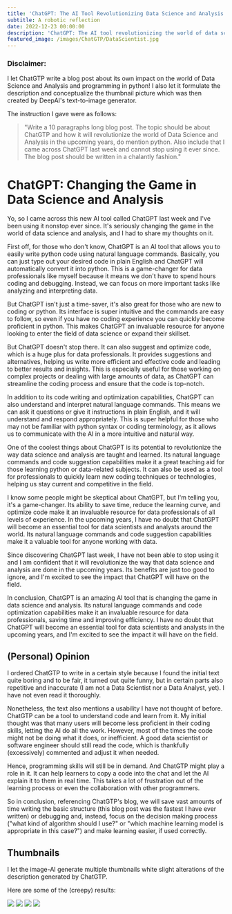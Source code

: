 ```yaml
---
title: 'ChatGPT: The AI Tool Revolutionizing Data Science and Analysis'
subtitle: A robotic reflection
date: 2022-12-23 00:00:00
description: 'ChatGPT: The AI tool revolutionizing the world of data science with natural language commands and code optimization capabilities.'
featured_image: /images/ChatGTP/DataScientist.jpg
---
```


### Disclaimer:
I let ChatGTP write a blog post about its own impact on the world of Data Science and Analysis and programming in python!
I also let it formulate the description and conceptualize the thumbnail picture which was then created by DeepAI's text-to-image generator.

The instruction I gave were as follows:

> "Write a 10 paragraphs long blog post. The topic should be about ChatGTP and how it will revolutionize the world of Data Science and Analysis in the upcoming years, do mention python. Also include that I came across ChatGPT last week and cannot stop using it ever since. The blog post should be written in a chalantly fashion."

# ChatGPT: Changing the Game in Data Science and Analysis

Yo, so I came across this new AI tool called ChatGPT last week and I've been using it nonstop ever since. It's seriously changing the game in the world of data science and analysis, and I had to share my thoughts on it.

First off, for those who don't know, ChatGPT is an AI tool that allows you to easily write python code using natural language commands. Basically, you can just type out your desired code in plain English and ChatGPT will automatically convert it into python. This is a game-changer for data professionals like myself because it means we don't have to spend hours coding and debugging. Instead, we can focus on more important tasks like analyzing and interpreting data.

But ChatGPT isn't just a time-saver, it's also great for those who are new to coding or python. Its interface is super intuitive and the commands are easy to follow, so even if you have no coding experience you can quickly become proficient in python. This makes ChatGPT an invaluable resource for anyone looking to enter the field of data science or expand their skillset.

But ChatGPT doesn't stop there. It can also suggest and optimize code, which is a huge plus for data professionals. It provides suggestions and alternatives, helping us write more efficient and effective code and leading to better results and insights. This is especially useful for those working on complex projects or dealing with large amounts of data, as ChatGPT can streamline the coding process and ensure that the code is top-notch.

In addition to its code writing and optimization capabilities, ChatGPT can also understand and interpret natural language commands. This means we can ask it questions or give it instructions in plain English, and it will understand and respond appropriately. This is super helpful for those who may not be familiar with python syntax or coding terminology, as it allows us to communicate with the AI in a more intuitive and natural way.

One of the coolest things about ChatGPT is its potential to revolutionize the way data science and analysis are taught and learned. Its natural language commands and code suggestion capabilities make it a great teaching aid for those learning python or data-related subjects. It can also be used as a tool for professionals to quickly learn new coding techniques or technologies, helping us stay current and competitive in the field.

I know some people might be skeptical about ChatGPT, but I'm telling you, it's a game-changer. Its ability to save time, reduce the learning curve, and optimize code make it an invaluable resource for data professionals of all levels of experience. In the upcoming years, I have no doubt that ChatGPT will become an essential tool for data scientists and analysts around the world. Its natural language commands and code suggestion capabilities make it a valuable tool for anyone working with data.

Since discovering ChatGPT last week, I have not been able to stop using it and I am confident that it will revolutionize the way that data science and analysis are done in the upcoming years. Its benefits are just too good to ignore, and I'm excited to see the impact that ChatGPT will have on the field.

In conclusion, ChatGPT is an amazing AI tool that is changing the game in data science and analysis. Its natural language commands and code optimization capabilities make it an invaluable resource for data professionals, saving time and improving efficiency. I have no doubt that ChatGPT will become an essential tool for data scientists and analysts in the upcoming years, and I'm excited to see the impact it will have on the field.

## (Personal) Opinion

 I ordered ChatGTP to write in a certain style because I found the initial text quite boring and to be fair, it turned out quite funny, but in certain parts also repetitive and inaccurate (I am not a Data Scientist nor a Data Analyst, yet). I have not even read it thoroughly.

Nonetheless, the text also mentions a usability I have not thought of before. ChatGTP can be a tool to understand code and learn from it. My initial thought was that many users will become less proficient in their coding skills, letting the AI do all the work. However, most of the times the code might not be doing what it does, or inefficient. A good data scientist or software engineer should still read the code, which is thankfully (excessively) commented and adjust it when needed.

Hence, programming skills will still be in demand. And ChatGTP might play a role in it. It can help learners to copy a code into the chat and let the AI explain it to them in real time. This takes a lot of frustration out of the learning process or even the collaboration with other programmers.

So in conclusion, referencing ChatGTP's blog, we will save vast amounts of time writing the basic structure (this blog post was the fastest I have ever written) or debugging and, instead, focus on the decision making process ("what kind of algorithm should I use?" or "which machine learning model is appropriate in this case?") and make learning easier, if used correctly.

## Thumbnails
I let the image-AI generate multiple thumbnails white slight alterations of the description generated by ChatGTP.

Here are some of the (creepy) results:

<div class="gallery" data-columns="1">
    <img src="/images/ChatGTP/DataAnalyst_Dashboards.jpg">
    <img src="/images/ChatGTP/DataAnalyst_Smiling.jpg">
    <img src="/images/ChatGTP/DataAnalyst_Standing.jpg">
    <img src="/images/ChatGTP/DataScientist.jpg">
</div>